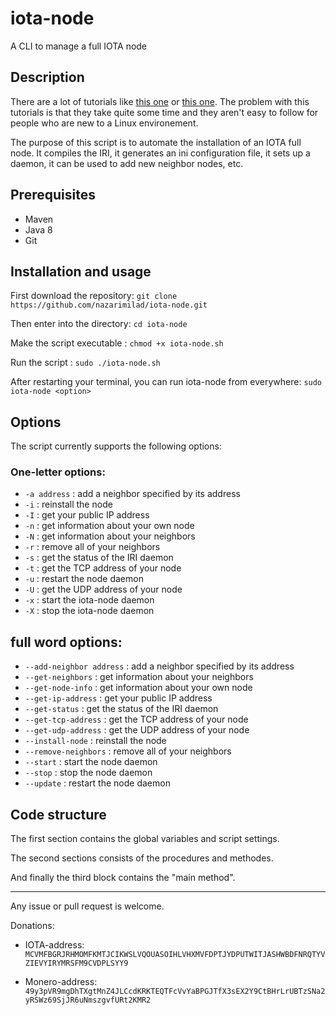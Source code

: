 # iota-node
A CLI to manage a full IOTA node

## Description

There are a lot of tutorials like [this one](https://www.simform.com/iota-iiot-tutorial-part-2/) or [this one](https://forum.helloiota.com/2424/Setting-up-a-VPS-IOTA-Full-Node-from-scratch). The problem with this tutorials is that they take quite some time and they aren't easy to follow for people who are new to a Linux environement.

The purpose of this script is to automate the installation of an IOTA full node. It compiles the IRI, it generates an ini configuration file, it sets up a daemon, 
it can be used to add new neighbor nodes, etc.

## Prerequisites

* Maven
* Java 8
* Git

## Installation and usage

First download the repository: `git clone https://github.com/nazarimilad/iota-node.git`

Then enter into the directory: `cd iota-node`

Make the script executable   : `chmod +x iota-node.sh`

Run the script               : `sudo ./iota-node.sh`

After restarting your terminal, you can run iota-node from everywhere: `sudo iota-node <option>`

## Options
The script currently supports the following options:

### One-letter options:

* `-a address` : add a neighbor specified by its address
* `-i` : reinstall the node
* `-I` : get your public IP address
* `-n` : get information about your own node
* `-N` : get information about your neighbors
* `-r` : remove all of your neighbors
* `-s` : get the status of the IRI daemon
* `-t` : get the TCP address of your node
* `-u` : restart the node daemon
* `-U` : get the UDP address of your node
* `-x` : start the iota-node daemon
* `-X` : stop the iota-node daemon

## full word options:

* `--add-neighbor address` : add a neighbor specified by its address 
* `--get-neighbors` : get information about your neighbors
* `--get-node-info` : get information about your own node
* `--get-ip-address` : get your public IP address
* `--get-status` : get the status of the IRI daemon
* `--get-tcp-address` : get the TCP address of your node
* `--get-udp-address` : get the UDP address of your node
* `--install-node` : reinstall the node
* `--remove-neighbors` : remove all of your neighbors
* `--start` : start the node daemon
* `--stop` : stop the node daemon
* `--update` : restart the node daemon

## Code structure 

The first section contains the global variables and script settings.

The second sections consists of the procedures and methodes.

And finally the third block contains the "main method".

---

Any issue or pull request is welcome.

Donations: 

* IOTA-address: `MCVMFBGRJRHMOMFKMTJCIKWSLVQOUASOIHLVHXMVFDPTJYDPUTWITJASHWBDFNRQTYVZIEVYIRYMRSFM9CVDPLSYY9`

* Monero-address: `49y3pVR9mgDhTXgtMnZ4JLCcdKRKTEQTFcVvYaBPGJTfX3sEX2Y9CtBHrLrUBTzSNa2yRSWz69SjJR6uNmszgvfURt2KMR2`
